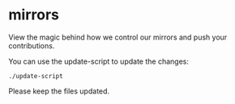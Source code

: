 mirrors
=======

View the magic behind how we control our mirrors and push your contributions.

You can use the update-script to update the changes:

    ./update-script

Please keep the files updated.
